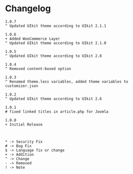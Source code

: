 # Changelog

	1.0.7
	^ Updated UIkit theme according to UIkit 2.1.1

	1.0.6
	+ Added WooCommerce Layer
	^ Updated UIkit theme according to UIkit 2.1.0

	1.0.5
	^ Updated UIkit theme according to UIkit 2.8

	1.0.4
	^ Removed content-boxed option

	1.0.3
	^ Renamed theme.less variables, added theme variables to customizer.json

	1.0.2
	^ Updated UIkit theme according to UIkit 2.6

    1.0.1
    # fixed linked titles in article.php for Joomla

	1.0.0
	+ Initial Release



	* -> Security Fix
	# -> Bug Fix
	$ -> Language fix or change
	+ -> Addition
	^ -> Change
	- -> Removed
	! -> Note
